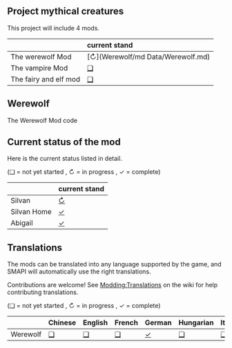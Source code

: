 ## Project mythical creatures
This project will include 4 mods.

&nbsp;                     | current stand
:------------------------- | :-----------------------------------------------------------------------------------------------------------------
The werewolf Mod           | [↻](Werewolf/md Data/Werewolf.md)
The vampire Mod            | [❑](Blank.md)
The fairy and elf mod      | [❑](Blank.md)

## Werewolf
The Werewolf Mod code

## Current status of the mod
Here is the current status listed in detail.

(❑ = not yet started , ↻ = in progress , ✓ = complete)

&nbsp;                     | current stand
:------------------------- | :-----------------------------------------------------------------------------------------------------------------
Silvan                     | [↻](Werewolf/assets/NpcData/Silvan)
Silvan Home                | [✓](Werewolf/assets/NpcData/Silvan)
Abigail                    | [✓](Werewolf/assets/NpcData/Abigail) | [❑](AnimalSocialMenu/i18n) | [✓](AnimalSocialMenu/i18n/hu.json) | [❑](AnimalSocialMenu/i18n) | [❑](AnimalSocialMenu/i18n) | [✓](AnimalSocialMenu/i18n/ko.json) | [❑](AnimalSocialMenu/i18n) | [❑](AnimalSocialMenu/i18n) | [❑](AnimalSocialMenu/i18n) | [✓](AnimalSocialMenu/i18n/es.json) | [✓](AnimalSocialMenu/i18n/th.json) | [❑](AnimalSocialMenu/i18n) | [✓](AnimalSocialMenu/i18n/uk.json)

## Translations
The mods can be translated into any language supported by the game, and SMAPI will automatically use the right translations.

Contributions are welcome! See [Modding:Translations](https://stardewvalleywiki.com/Modding:Translations) on the wiki for help contributing translations.

(❑ = not yet started , ↻ = in progress , ✓ = complete)

&nbsp;                     | Chinese                       | English                       | French                        | German                        | Hungarian                     | Italian                       | Japanese                      | Korean                        | Polish                        | Portuguese                    | Russian                       | Spanish                       | Thai                          | Turkish                       | Ukrainian
:------------------------- | :---------------------------- | :---------------------------- | :---------------------------- | :---------------------------- | :---------------------------- | :---------------------------- | :---------------------------- | :---------------------------- | :---------------------------- | :---------------------------- | :---------------------------- | :---------------------------- | :---------------------------- | :---------------------------- | :----------------------------
Werewolf                   | [❑](Werewolf/Werewolf/i18n)  | [❑](Werewolf/Werewolf/i18n)  | [❑](Werewolf/Werewolf/i18n)  | [✓](Werewolf/Werewolf/i18n)  | [❑](Werewolf/Werewolf/i18n)  | [❑](Werewolf/Werewolf/i18n)  | [❑](Werewolf/Werewolf/i18n)  | [❑](Werewolf/Werewolf/i18n)  | [❑](Werewolf/Werewolf/i18n)  | [❑](Werewolf/Werewolf/i18n)  | [❑](Werewolf/Werewolf/i18n)  | [❑](Werewolf/Werewolf/i18n)  | [❑](Werewolf/Werewolf/i18n)  | [❑](Werewolf/Werewolf/i18n)  | [❑](Werewolf/Werewolf/i18n)
